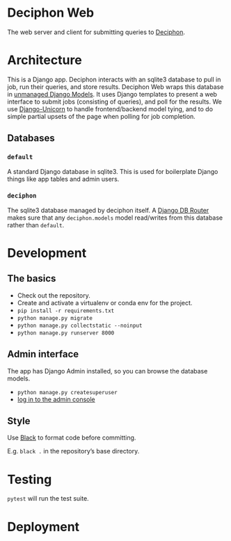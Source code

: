 # Deciphon Web
The web server and client for submitting queries to [Deciphon](https://github.com/EBI-Metagenomics/deciphon).

# Architecture
This is a Django app. 
Deciphon interacts with an sqlite3 database to pull in job, run their queries, and store results.
Deciphon Web wraps this database in [unmanaged Django Models](https://docs.djangoproject.com/en/3.2/ref/models/options/#django.db.models.Options.managed).
It uses Django templates to present a web interface to submit jobs (consisting of queries), and poll for the results. 
We use [Django-Unicorn](https://www.django-unicorn.com) to handle frontend/backend model tying, 
and to do simple partial upsets of the page when polling for job completion.

## Databases
### `default`
A standard Django database in sqlite3. 
This is used for boilerplate Django things like app tables and admin users.

### `deciphon`
The sqlite3 database managed by deciphon itself. 
A [Django DB Router](https://docs.djangoproject.com/en/3.2/topics/db/multi-db/#multiple-databases) makes sure that any `deciphon.models` model read/writes from this database rather than `default`.


# Development
## The basics
- Check out the repository.
- Create and activate a virtualenv or conda env for the project.
- `pip install -r requirements.txt`
- `python manage.py migrate`
- `python manage.py collectstatic --noinput`
- `python manage.py runserver 8000`

## Admin interface
The app has Django Admin installed, so you can browse the database models.
- `python manage.py createsuperuser`
- [log in to the admin console](127.0.0.1:8000/admin)

## Style
Use [Black](https://black.rtfd.io) to format code before committing.

E.g. `black .` in the repository’s base directory. 

# Testing
`pytest` will run the test suite.

# Deployment
